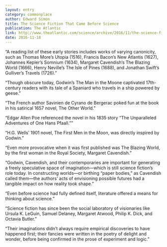 ```yaml
---
layout: entry
category: commonplace
author: Edward Simon
title: The Science Fiction That Came Before Science
publication: The Atlantic
link: http://www.theatlantic.com/science/archive/2016/11/the-science-fiction-that-came-before-science/508067/
date: 2016-11-18
---
```


“A reading list of these early stories includes works of varying canonicity, such as Thomas More’s Utopia (1516), Francis Bacon’s New Atlantis (1627), Johannes Kepler’s Somnium (1634), Margaret Cavendish’s The Blazing World (1666), Henry Neville’s The Isle of Pines (1688), and Jonathan Swift’s Gulliver’s Travels (1726).”

“Though obscure today, Godwin’s The Man in the Moone captivated 17th-century readers with its tale of a Spaniard who travels in a ship powered by geese.”

“The French author Savinien de Cyrano de Bergerac poked fun at the book in his satirical 1657 novel, The Other World.”

“Edgar Allen Poe referenced the novel in his 1835 story “The Unparalleled Adventures of One Hans Pfaall.””

“H.G. Wells’ 1901 novel, The First Men in the Moon, was directly inspired by Godwin.”

“Even more provocative when it was first published was The Blazing World, by the first woman in the Royal Society, Margaret Cavendish.”

“Godwin, Cavendish, and their contemporaries are important for generating a freely speculative space of imagination—which is still science fiction’s role today. In constructing worlds—or birthing “paper bodies,” as Cavendish called them—the authors’ acts of envisioning possible futures had a tangible impact on how reality took shape.”

“Even before science had fully defined itself, literature offered a means for thinking about science.”

“Science fiction has since been the social laboratory of visionaries like Ursula K. LeGuin, Samuel Delaney, Margaret Atwood, Philip K. Dick, and Octavia Butler.”

“Their imaginations didn’t always require empirical discoveries to have happened first; their fancies were written in the poetry of delight and wonder, before being confirmed in the prose of experiment and logic.”


